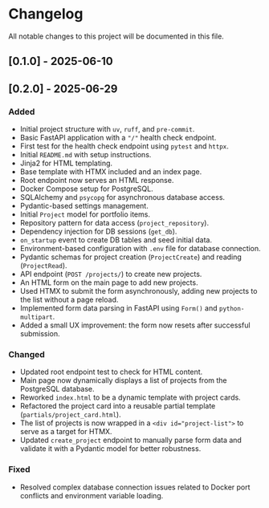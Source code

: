 # Changelog

All notable changes to this project will be documented in this file.

## [0.1.0] - 2025-06-10
## [0.2.0] - 2025-06-29

### Added
- Initial project structure with `uv`, `ruff`, and `pre-commit`.
- Basic FastAPI application with a `"/"` health check endpoint.
- First test for the health check endpoint using `pytest` and `httpx`.
- Initial `README.md` with setup instructions.
- Jinja2 for HTML templating.
- Base template with HTMX included and an index page.
- Root endpoint now serves an HTML response.
- Docker Compose setup for PostgreSQL.
- SQLAlchemy and `psycopg` for asynchronous database access.
- Pydantic-based settings management.
- Initial `Project` model for portfolio items.
- Repository pattern for data access (`project_repository`).
- Dependency injection for DB sessions (`get_db`).
- `on_startup` event to create DB tables and seed initial data.
- Environment-based configuration with `.env` file for database connection.
- Pydantic schemas for project creation (`ProjectCreate`) and reading (`ProjectRead`).
- API endpoint (`POST /projects/`) to create new projects.
- An HTML form on the main page to add new projects.
- Used HTMX to submit the form asynchronously, adding new projects to the list without a page reload.
- Implemented form data parsing in FastAPI using `Form()` and `python-multipart`.
- Added a small UX improvement: the form now resets after successful submission.

### Changed
- Updated root endpoint test to check for HTML content.
- Main page now dynamically displays a list of projects from the PostgreSQL database.
- Reworked `index.html` to be a dynamic template with project cards.
- Refactored the project card into a reusable partial template (`partials/project_card.html`).
- The list of projects is now wrapped in a `<div id="project-list">` to serve as a target for HTMX.
- Updated `create_project` endpoint to manually parse form data and validate it with a Pydantic model for better robustness.

### Fixed
- Resolved complex database connection issues related to Docker port conflicts and environment variable loading.